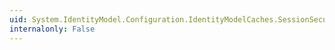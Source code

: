 ```yaml
---
uid: System.IdentityModel.Configuration.IdentityModelCaches.SessionSecurityTokenCache
internalonly: False
---
```


